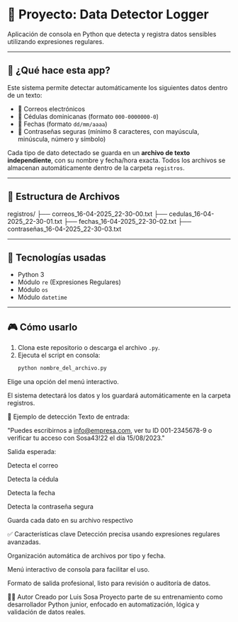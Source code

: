 # 📌 Proyecto: Data Detector Logger

Aplicación de consola en Python que detecta y registra datos sensibles utilizando expresiones regulares.

---

## 🚀 ¿Qué hace esta app?

Este sistema permite detectar automáticamente los siguientes datos dentro de un texto:

- 📨 Correos electrónicos
- 🪪 Cédulas dominicanas (formato `000-0000000-0`)
- 📅 Fechas (formato `dd/mm/aaaa`)
- 🔐 Contraseñas seguras (mínimo 8 caracteres, con mayúscula, minúscula, número y símbolo)

Cada tipo de dato detectado se guarda en un **archivo de texto independiente**, con su nombre y fecha/hora exacta. Todos los archivos se almacenan automáticamente dentro de la carpeta `registros`.

---

## 📁 Estructura de Archivos

registros/ ├── correos_16-04-2025_22-30-00.txt ├── cedulas_16-04-2025_22-30-01.txt ├── fechas_16-04-2025_22-30-02.txt ├── contraseñas_16-04-2025_22-30-03.txt


---

## 🧠 Tecnologías usadas

- Python 3
- Módulo `re` (Expresiones Regulares)
- Módulo `os`
- Módulo `datetime`

---

## 🎮 Cómo usarlo

1. Clona este repositorio o descarga el archivo `.py`.
2. Ejecuta el script en consola:
   ```bash
   python nombre_del_archivo.py

Elige una opción del menú interactivo.

El sistema detectará los datos y los guardará automáticamente en la carpeta registros.

🧪 Ejemplo de detección
Texto de entrada:

"Puedes escribirnos a info@empresa.com, ver tu ID 001-2345678-9 o verificar tu acceso con Sosa43!22 el día 15/08/2023."

Salida esperada:

Detecta el correo

Detecta la cédula

Detecta la fecha

Detecta la contraseña segura

Guarda cada dato en su archivo respectivo

✅ Características clave
Detección precisa usando expresiones regulares avanzadas.

Organización automática de archivos por tipo y fecha.

Menú interactivo de consola para facilitar el uso.

Formato de salida profesional, listo para revisión o auditoría de datos.

👨‍💻 Autor
Creado por Luis Sosa
Proyecto parte de su entrenamiento como desarrollador Python junior, enfocado en automatización, lógica y validación de datos reales.